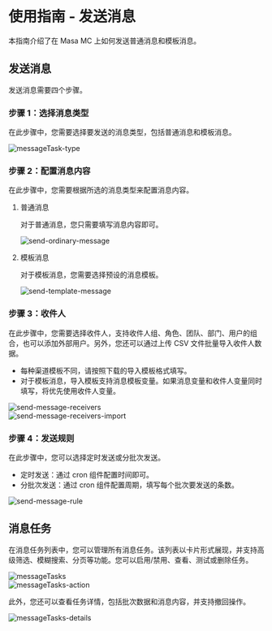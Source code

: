 # 使用指南 - 发送消息

本指南介绍了在 Masa MC 上如何发送普通消息和模板消息。

## 发送消息

发送消息需要四个步骤。

### 步骤 1：选择消息类型

在此步骤中，您需要选择要发送的消息类型，包括普通消息和模板消息。

   ![messageTask-type](https://cdn.masastack.com/stack/doc/mc/messageTask-type.png)

### 步骤 2：配置消息内容

在此步骤中，您需要根据所选的消息类型来配置消息内容。

   1. 普通消息
   
      对于普通消息，您只需要填写消息内容即可。
   
      ![send-ordinary-message](https://cdn.masastack.com/stack/doc/mc/send-ordinary-message.png)
   
   2. 模板消息
   
      对于模板消息，您需要选择预设的消息模板。
   
      ![send-template-message](https://cdn.masastack.com/stack/doc/mc/send-template-message.png)

### 步骤 3：收件人

在此步骤中，您需要选择收件人，支持收件人组、角色、团队、部门、用户的组合，也可以添加外部用户。另外，您还可以通过上传 CSV 文件批量导入收件人数据。

   - 每种渠道模板不同，请按照下载的导入模板格式填写。
   - 对于模板消息，导入模板支持消息模板变量。如果消息变量和收件人变量同时填写，将优先使用收件人变量。

   ![send-message-receivers](https://cdn.masastack.com/stack/doc/mc/send-message-receivers.png)  
   ![send-message-receivers-import](https://cdn.masastack.com/stack/doc/mc/send-message-receivers-import.png)

### 步骤 4：发送规则

在此步骤中，您可以选择定时发送或分批次发送。

   - 定时发送：通过 cron 组件配置时间即可。
   - 分批次发送：通过 cron 组件配置周期，填写每个批次要发送的条数。
   
   ![send-message-rule](https://cdn.masastack.com/stack/doc/mc/send-message-rule.png)

## 消息任务

在消息任务列表中，您可以管理所有消息任务。该列表以卡片形式展现，并支持高级筛选、模糊搜索、分页等功能。您可以启用/禁用、查看、测试或删除任务。

![messageTasks](https://cdn.masastack.com/stack/doc/mc/messageTasks.png)  
![messageTasks-action](https://cdn.masastack.com/stack/doc/mc/messageTasks-action.png)

此外，您还可以查看任务详情，包括批次数据和消息内容，并支持撤回操作。

![messageTasks-details](https://cdn.masastack.com/stack/doc/mc/messageTasks-details.png)

